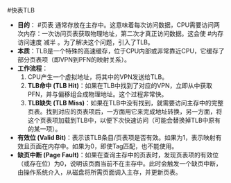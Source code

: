 #快表TLB 
*   **目的**： #页表 通常存放在主存中。这意味着每次访问数据，CPU需要访问两次内存：一次访问页表获取物理地址，第二次才真正访问数据。这会使 #内存访问速度 减半 。为了解决这个问题，引入了TLB。
*   **本质**：TLB是一个特殊的高速缓存，位于CPU内部或非常靠近CPU，它缓存了部分页表项（即VPN到PFN的映射关系）。
*   **工作流程**：
	1.  CPU产生一个虚拟地址，将其中的VPN发送给TLB。
	2.  **TLB命中 (TLB Hit)**：如果在TLB中找到了对应的VPN，立即从中获取PFN，并与偏移组合成物理地址。这个过程非常快。
	3.  **TLB缺失 (TLB Miss)**：如果在TLB中没有找到，就需要访问主存中的完整页表。找到对应的页表项后，一方面用它来完成地址转换，另一方面，将这个页表项加载到TLB中，以便下次快速访问（可能会替换掉TLB中原有的某一项）。
*   **有效位 (Valid Bit)**：表示该TLB条目/页表项是否有效。如果为1，表示映射有效且页面在内存中。如果为0，即使Tag匹配，也不能使用。
*   **缺页中断 (Page Fault)**：如果在查询主存中的页表时，发现页表项的有效位（或存在位）为0，说明该页面当前不在主存中。此时会触发一个缺页中断，由操作系统介入，从磁盘将所需页面调入主存，并更新页表。

